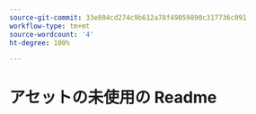 ```yaml
---
source-git-commit: 33e804cd274c9b612a78f49059890c317736c091
workflow-type: tm+mt
source-wordcount: '4'
ht-degree: 100%

---
```

# アセットの未使用の Readme
